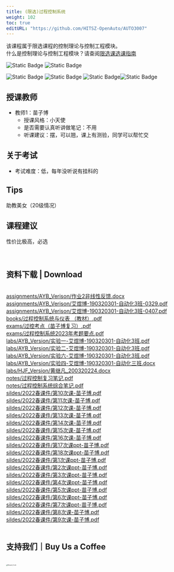 ```yaml
---
title: (限选)过程控制系统
weight: 102
toc: true
editURL: "https://github.com/HITSZ-OpenAuto/AUTO3007"
---
```

该课程属于限选课程的控制理论与控制工程模块。
<br>
什么是控制理论与控制工程模块？请查阅[限选课选课指南](https://hoa.moe/blog/selecting-distributive-lessons/)

![Static Badge](https://img.shields.io/badge/%E8%80%83%E6%9F%A5%E8%AF%BE-green)  ![Static Badge](https://img.shields.io/badge/%E5%AD%A6%E5%88%86-3-moccasin)

![Static Badge](https://img.shields.io/badge/%E6%88%90%E7%BB%A9%E6%9E%84%E6%88%90（20级情况）-gold)  ![Static Badge](https://img.shields.io/badge/%E4%BD%9C%E4%B8%9A-20%25-wheat)  ![Static Badge](https://img.shields.io/badge/实验-40%25-wheat)![Static Badge](https://img.shields.io/badge/%E6%9C%9F%E6%9C%AB%E8%80%83%E8%AF%95-40%25-wheat) 


## 授课教师

- 教师1：苗子博
  - 授课风格：小天使
  - 是否需要认真听讲做笔记：不用
  - 听课建议：摆，可以翘，课上有测验，同学可以帮忙交

## 关于考试

- 考试难度：低，每年没听说有挂科的

## Tips

助教美女（20级情况）

## 课程建议

性价比极高，必选
<br>
<br>
<br>
<h2>资料下载 | Download</h2>
<br>
<a href="https://gh.hoa.moe/github.com/HITSZ-OpenAuto/AUTO3007/raw/main/assignments/AYB_Verison/%E4%BD%9C%E4%B8%9A2%E9%9D%9E%E7%BA%BF%E6%80%A7%E5%8F%8D%E9%A6%88.docx">assignments/AYB_Verison/作业2非线性反馈.docx</a>
<br>
<a href="https://gh.hoa.moe/github.com/HITSZ-OpenAuto/AUTO3007/raw/main/assignments/AYB_Verison/%E8%89%BE%E7%85%9C%E5%8D%9A-190320301-%E8%87%AA%E5%8A%A8%E5%8C%963%E7%8F%AD-0329.pdf">assignments/AYB_Verison/艾煜博-190320301-自动化3班-0329.pdf</a>
<br>
<a href="https://gh.hoa.moe/github.com/HITSZ-OpenAuto/AUTO3007/raw/main/assignments/AYB_Verison/%E8%89%BE%E7%85%9C%E5%8D%9A-190320301-%E8%87%AA%E5%8A%A8%E5%8C%963%E7%8F%AD-0407.pdf">assignments/AYB_Verison/艾煜博-190320301-自动化3班-0407.pdf</a>
<br>
<a href="https://gh.hoa.moe/github.com/HITSZ-OpenAuto/AUTO3007/raw/main/books/%E8%BF%87%E7%A8%8B%E6%8E%A7%E5%88%B6%E7%B3%BB%E7%BB%9F%E4%B8%8E%E4%BB%AA%E8%A1%A8%20%EF%BC%88%E6%95%99%E6%9D%90%EF%BC%89.pdf">books/过程控制系统与仪表 （教材）.pdf</a>
<br>
<a href="https://gh.hoa.moe/github.com/HITSZ-OpenAuto/AUTO3007/raw/main/exams/%E8%BF%87%E6%8E%A7%E8%80%83%E7%82%B9%EF%BC%88%E8%8B%97%E5%AD%90%E5%8D%9A%E5%A4%8D%E4%B9%A0%EF%BC%89.pdf">exams/过控考点（苗子博复习）.pdf</a>
<br>
<a href="https://gh.hoa.moe/github.com/HITSZ-OpenAuto/AUTO3007/raw/main/exams/%E8%BF%87%E7%A8%8B%E6%8E%A7%E5%88%B6%E7%B3%BB%E7%BB%9F2023%E5%B9%B4%E8%80%83%E9%A2%98%E8%A6%81%E7%82%B9.pdf">exams/过程控制系统2023年考题要点.pdf</a>
<br>
<a href="https://gh.hoa.moe/github.com/HITSZ-OpenAuto/AUTO3007/raw/main/labs/AYB_Version/%E5%AE%9E%E9%AA%8C%E4%B8%80-%E8%89%BE%E7%85%9C%E5%8D%9A-190320301-%E8%87%AA%E5%8A%A8%E5%8C%963%E7%8F%AD.pdf">labs/AYB_Version/实验一-艾煜博-190320301-自动化3班.pdf</a>
<br>
<a href="https://gh.hoa.moe/github.com/HITSZ-OpenAuto/AUTO3007/raw/main/labs/AYB_Version/%E5%AE%9E%E9%AA%8C%E4%BA%8C-%E8%89%BE%E7%85%9C%E5%8D%9A-190320301-%E8%87%AA%E5%8A%A8%E5%8C%963%E7%8F%AD.pdf">labs/AYB_Version/实验二-艾煜博-190320301-自动化3班.pdf</a>
<br>
<a href="https://gh.hoa.moe/github.com/HITSZ-OpenAuto/AUTO3007/raw/main/labs/AYB_Version/%E5%AE%9E%E9%AA%8C%E5%85%AD-%E8%89%BE%E7%85%9C%E5%8D%9A-190320301-%E8%87%AA%E5%8A%A8%E5%8C%963%E7%8F%AD.pdf">labs/AYB_Version/实验六-艾煜博-190320301-自动化3班.pdf</a>
<br>
<a href="https://gh.hoa.moe/github.com/HITSZ-OpenAuto/AUTO3007/raw/main/labs/AYB_Version/%E5%AE%9E%E9%AA%8C%E5%9B%9B-%E8%89%BE%E7%85%9C%E5%8D%9A-190320301-%E8%87%AA%E5%8A%A8%E5%8C%96%E4%B8%89%E7%8F%AD.docx">labs/AYB_Version/实验四-艾煜博-190320301-自动化三班.docx</a>
<br>
<a href="https://gh.hoa.moe/github.com/HITSZ-OpenAuto/AUTO3007/raw/main/labs/HJF_Version/%E9%BB%84%E7%BB%A7%E5%87%A1_200320224.docx">labs/HJF_Version/黄继凡_200320224.docx</a>
<br>
<a href="https://gh.hoa.moe/github.com/HITSZ-OpenAuto/AUTO3007/raw/main/notes/%E8%BF%87%E7%A8%8B%E6%8E%A7%E5%88%B6%E5%A4%8D%E4%B9%A0%E7%AC%94%E8%AE%B0.pdf">notes/过程控制复习笔记.pdf</a>
<br>
<a href="https://gh.hoa.moe/github.com/HITSZ-OpenAuto/AUTO3007/raw/main/notes/%E8%BF%87%E7%A8%8B%E6%8E%A7%E5%88%B6%E7%B3%BB%E7%BB%9F%E7%BB%BC%E5%90%88%E7%AC%94%E8%AE%B0.pdf">notes/过程控制系统综合笔记.pdf</a>
<br>
<a href="https://gh.hoa.moe/github.com/HITSZ-OpenAuto/AUTO3007/raw/main/sildes/2022%E6%98%A5%E8%AF%BE%E4%BB%B6/%E7%AC%AC10%E6%AC%A1%E8%AF%BE-%E8%8B%97%E5%AD%90%E5%8D%9A.pdf">sildes/2022春课件/第10次课-苗子博.pdf</a>
<br>
<a href="https://gh.hoa.moe/github.com/HITSZ-OpenAuto/AUTO3007/raw/main/sildes/2022%E6%98%A5%E8%AF%BE%E4%BB%B6/%E7%AC%AC11%E6%AC%A1%E8%AF%BE-%E8%8B%97%E5%AD%90%E5%8D%9A.pdf">sildes/2022春课件/第11次课-苗子博.pdf</a>
<br>
<a href="https://gh.hoa.moe/github.com/HITSZ-OpenAuto/AUTO3007/raw/main/sildes/2022%E6%98%A5%E8%AF%BE%E4%BB%B6/%E7%AC%AC12%E6%AC%A1%E8%AF%BE-%E8%8B%97%E5%AD%90%E5%8D%9A.pdf">sildes/2022春课件/第12次课-苗子博.pdf</a>
<br>
<a href="https://gh.hoa.moe/github.com/HITSZ-OpenAuto/AUTO3007/raw/main/sildes/2022%E6%98%A5%E8%AF%BE%E4%BB%B6/%E7%AC%AC13%E6%AC%A1%E8%AF%BE-%E8%8B%97%E5%AD%90%E5%8D%9A.pdf">sildes/2022春课件/第13次课-苗子博.pdf</a>
<br>
<a href="https://gh.hoa.moe/github.com/HITSZ-OpenAuto/AUTO3007/raw/main/sildes/2022%E6%98%A5%E8%AF%BE%E4%BB%B6/%E7%AC%AC14%E6%AC%A1%E8%AF%BE-%E8%8B%97%E5%AD%90%E5%8D%9A.pdf">sildes/2022春课件/第14次课-苗子博.pdf</a>
<br>
<a href="https://gh.hoa.moe/github.com/HITSZ-OpenAuto/AUTO3007/raw/main/sildes/2022%E6%98%A5%E8%AF%BE%E4%BB%B6/%E7%AC%AC15%E6%AC%A1%E8%AF%BE-%E8%8B%97%E5%AD%90%E5%8D%9A.pdf">sildes/2022春课件/第15次课-苗子博.pdf</a>
<br>
<a href="https://gh.hoa.moe/github.com/HITSZ-OpenAuto/AUTO3007/raw/main/sildes/2022%E6%98%A5%E8%AF%BE%E4%BB%B6/%E7%AC%AC16%E6%AC%A1%E8%AF%BE-%E8%8B%97%E5%AD%90%E5%8D%9A.pdf">sildes/2022春课件/第16次课-苗子博.pdf</a>
<br>
<a href="https://gh.hoa.moe/github.com/HITSZ-OpenAuto/AUTO3007/raw/main/sildes/2022%E6%98%A5%E8%AF%BE%E4%BB%B6/%E7%AC%AC17%E6%AC%A1%E8%AF%BEppt-%E8%8B%97%E5%AD%90%E5%8D%9A.pdf">sildes/2022春课件/第17次课ppt-苗子博.pdf</a>
<br>
<a href="https://gh.hoa.moe/github.com/HITSZ-OpenAuto/AUTO3007/raw/main/sildes/2022%E6%98%A5%E8%AF%BE%E4%BB%B6/%E7%AC%AC18%E6%AC%A1%E8%AF%BEppt-%E8%8B%97%E5%AD%90%E5%8D%9A.pdf">sildes/2022春课件/第18次课ppt-苗子博.pdf</a>
<br>
<a href="https://gh.hoa.moe/github.com/HITSZ-OpenAuto/AUTO3007/raw/main/sildes/2022%E6%98%A5%E8%AF%BE%E4%BB%B6/%E7%AC%AC1%E6%AC%A1%E8%AF%BEppt-%E8%8B%97%E5%AD%90%E5%8D%9A.pdf">sildes/2022春课件/第1次课ppt-苗子博.pdf</a>
<br>
<a href="https://gh.hoa.moe/github.com/HITSZ-OpenAuto/AUTO3007/raw/main/sildes/2022%E6%98%A5%E8%AF%BE%E4%BB%B6/%E7%AC%AC2%E6%AC%A1%E8%AF%BEppt-%E8%8B%97%E5%AD%90%E5%8D%9A.pdf">sildes/2022春课件/第2次课ppt-苗子博.pdf</a>
<br>
<a href="https://gh.hoa.moe/github.com/HITSZ-OpenAuto/AUTO3007/raw/main/sildes/2022%E6%98%A5%E8%AF%BE%E4%BB%B6/%E7%AC%AC3%E6%AC%A1%E8%AF%BEppt-%E8%8B%97%E5%AD%90%E5%8D%9A.pdf">sildes/2022春课件/第3次课ppt-苗子博.pdf</a>
<br>
<a href="https://gh.hoa.moe/github.com/HITSZ-OpenAuto/AUTO3007/raw/main/sildes/2022%E6%98%A5%E8%AF%BE%E4%BB%B6/%E7%AC%AC4%E6%AC%A1%E8%AF%BEppt-%E8%8B%97%E5%AD%90%E5%8D%9A.pdf">sildes/2022春课件/第4次课ppt-苗子博.pdf</a>
<br>
<a href="https://gh.hoa.moe/github.com/HITSZ-OpenAuto/AUTO3007/raw/main/sildes/2022%E6%98%A5%E8%AF%BE%E4%BB%B6/%E7%AC%AC5%E6%AC%A1%E8%AF%BEppt-%E8%8B%97%E5%AD%90%E5%8D%9A.pdf">sildes/2022春课件/第5次课ppt-苗子博.pdf</a>
<br>
<a href="https://gh.hoa.moe/github.com/HITSZ-OpenAuto/AUTO3007/raw/main/sildes/2022%E6%98%A5%E8%AF%BE%E4%BB%B6/%E7%AC%AC6%E6%AC%A1%E8%AF%BEppt-%E8%8B%97%E5%AD%90%E5%8D%9A.pdf">sildes/2022春课件/第6次课ppt-苗子博.pdf</a>
<br>
<a href="https://gh.hoa.moe/github.com/HITSZ-OpenAuto/AUTO3007/raw/main/sildes/2022%E6%98%A5%E8%AF%BE%E4%BB%B6/%E7%AC%AC7%E6%AC%A1%E8%AF%BEppt-%E8%8B%97%E5%AD%90%E5%8D%9A.pdf">sildes/2022春课件/第7次课ppt-苗子博.pdf</a>
<br>
<a href="https://gh.hoa.moe/github.com/HITSZ-OpenAuto/AUTO3007/raw/main/sildes/2022%E6%98%A5%E8%AF%BE%E4%BB%B6/%E7%AC%AC8%E6%AC%A1%E8%AF%BE-%E8%8B%97%E5%AD%90%E5%8D%9A.pdf">sildes/2022春课件/第8次课-苗子博.pdf</a>
<br>
<a href="https://gh.hoa.moe/github.com/HITSZ-OpenAuto/AUTO3007/raw/main/sildes/2022%E6%98%A5%E8%AF%BE%E4%BB%B6/%E7%AC%AC9%E6%AC%A1%E8%AF%BE-%E8%8B%97%E5%AD%90%E5%8D%9A.pdf">sildes/2022春课件/第9次课-苗子博.pdf</a>
<br>
<br>
<h2>支持我们｜Buy Us a Coffee</h2>
<br>
<img src="https://mitcher-1316637614.cos.ap-nanjing.myqcloud.com/hoa/20231112170457.png?imageSlim" alt="Reward_Code" style="zoom:25%; display: block; margin: 0 auto;" />            